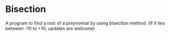 # Bisection
A program to find a root of a polynomial by using bisection method. (If it lies between -10 to +10, updates are welcome)
